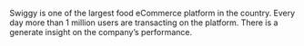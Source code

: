 Swiggy is one of the largest food eCommerce platform in the country.
Every day more than 1 million users are transacting on the platform.
There is a generate insight on the company’s performance.
